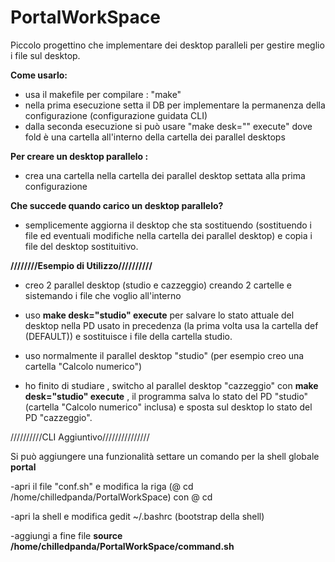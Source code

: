 # PortalWorkSpace

Piccolo progettino che implementare dei desktop paralleli per gestire meglio i file sul desktop.

**Come usarlo:**
- usa il makefile per compilare : "make"
- nella prima esecuzione setta il DB per implementare la permanenza della configurazione (configurazione guidata CLI)
- dalla seconda esecuzione si può usare "make desk="<fold>" execute" dove fold è una cartella all'interno della cartella dei parallel desktops

**Per creare un desktop parallelo :**
- crea una cartella nella cartella dei parallel desktop settata alla prima configurazione

**Che succede quando carico un desktop parallelo?**
- semplicemente aggiorna il desktop che sta sostituendo (sostituendo i file ed eventuali modifiche nella cartella dei parallel desktop) e copia i file 
  del desktop sostituitivo.
  
**////////Esempio di Utilizzo//////////**

- creo 2 parallel desktop (studio e cazzeggio) creando 2 cartelle e sistemando i file che voglio all'interno

- uso **make desk="studio" execute** per salvare lo stato attuale del desktop nella PD usato in precedenza (la prima volta usa la cartella def (DEFAULT))
  e sostituisce i file della cartella studio.
  
- uso normalmente il parallel desktop "studio" (per esempio creo una cartella "Calcolo numerico")

- ho finito di studiare , switcho al parallel desktop "cazzeggio" con **make desk="studio" execute** , il programma salva lo stato del PD "studio" (cartella "Calcolo numerico" inclusa) e sposta sul desktop lo stato del PD "cazzeggio".


//////////CLI Aggiuntivo///////////////

Si può aggiungere una funzionalità settare un comando per la shell globale **portal <parallel desktop>**
  
  -apri il file "conf.sh" e modifica la riga (@ cd /home/chilledpanda/PortalWorkSpace) con 
   @ cd <PATH DELLA DIRECTORY DI PARALLEL DESKTOPS>
  
  -apri la shell e modifica gedit ~/.bashrc (bootstrap della shell)
  
  -aggiungi a fine file **source /home/chilledpanda/PortalWorkSpace/command.sh**
  
  


  
  
